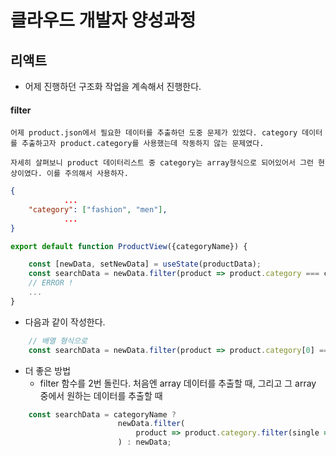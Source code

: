 # 클라우드 개발자 양성과정

## 리액트
* 어제 진행하던 구조화 작업을 계속해서 진행한다.

#### filter
```
어제 product.json에서 필요한 데이터를 추출하던 도중 문제가 있었다. category 데이터를 추출하고자 product.category를 사용했는데 작동하지 않는 문제였다.

자세히 살펴보니 product 데이터리스트 중 category는 array형식으로 되어있어서 그런 현상이였다. 이를 주의해서 사용하자.
```
```json
{
            ...
    "category": ["fashion", "men"],
            ...
}
```
```js
export default function ProductView({categoryName}) {

    const [newData, setNewData] = useState(productData);
    const searchData = newData.filter(product => product.category === categoryName);
    // ERROR ! 
    ...
}
```
* 다음과 같이 작성한다.
```js
    // 배열 형식으로
    const searchData = newData.filter(product => product.category[0] === categoryName);
```
* 더 좋은 방법
    - filter 함수를 2번 돌린다. 처음엔 array 데이터를 추출할 때, 그리고 그 array 중에서 원하는 데이터를 추출할 때
```js
    const searchData = categoryName ? 
                        newData.filter(
                            product => product.category.filter(single => single === categoryName)[0]
                        ) : newData;
```
